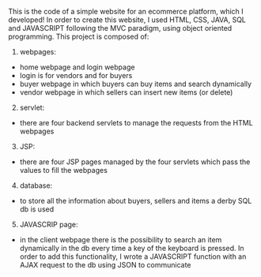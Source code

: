 This is the code of a simple website for an ecommerce platform, which I developed!
In order to create this website, I used HTML, CSS, JAVA, SQL and JAVASCRIPT following the MVC paradigm, using object oriented programming.
This project is composed of:
1.	webpages:
  -	home webpage and login webpage
  -	login is for vendors and for buyers 
  -	buyer webpage in which buyers can buy items and search dynamically
  -	vendor webpage in which sellers can insert new items (or delete)
2.	servlet:
  -	there are four backend servlets to manage the requests from the HTML webpages
3.	JSP:
  -	there are four JSP pages managed by the four servlets which pass the values to fill the webpages 
4.	database:
  -	to store all the information about buyers, sellers and items a derby SQL db is used
5.	JAVASCRIP page:
  -	in the client webpage there is the possibility to search an item dynamically in the db every time a key of the keyboard is pressed. In order to add this functionality, I wrote a JAVASCRIPT function with an AJAX request to the db using JSON to communicate
